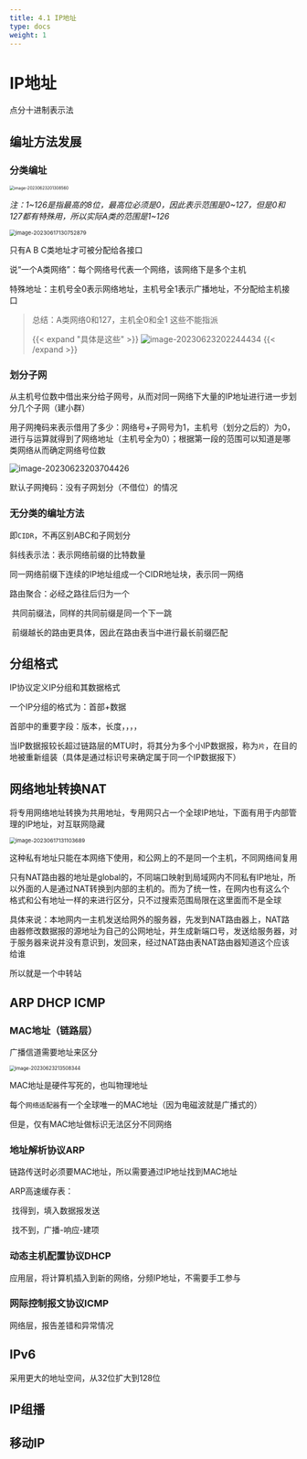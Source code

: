 ```yaml
---
title: 4.1 IP地址
type: docs
weight: 1
---
```


# IP地址

点分十进制表示法

## 编址方法发展

### 分类编址

<img src="https://cdn.jsdelivr.net/gh/zvictorliu/typoraPics@main/img/image-20230623201308560.png" alt="image-20230623201308560" style="zoom:50%;" />

*注：1~126是指最高的8位，最高位必须是0，因此表示范围是0~127，但是0和127都有特殊用，所以实际A类的范围是1~126*

<img src="https://cdn.jsdelivr.net/gh/zvictorliu/typoraPics@main/img/image-20230617130752879.png" alt="image-20230617130752879" style="zoom:67%;" />

只有A B C类地址才可被分配给各接口

说“一个A类网络”：每个网络号代表一个网络，该网络下是多个主机

特殊地址：主机号全0表示网络地址，主机号全1表示广播地址，不分配给主机接口

> 总结：A类网络0和127，主机全0和全1 这些不能指派
>
> {{< expand "具体是这些" >}}
> ![image-20230623202244434](https://cdn.jsdelivr.net/gh/zvictorliu/typoraPics@main/img/image-20230623202244434.png)
> {{< /expand >}}

### 划分子网

 从主机号位数中借出来分给子网号，从而对同一网络下大量的IP地址进行进一步划分几个子网（建小群） 

用子网掩码来表示借用了多少：网络号+子网号为1，主机号（划分之后的）为0，进行与运算就得到了网络地址（主机号全为0）；根据第一段的范围可以知道是哪类网络从而确定网络号位数

![image-20230623203704426](https://cdn.jsdelivr.net/gh/zvictorliu/typoraPics@main/img/image-20230623203704426.png)

默认子网掩码：没有子网划分（不借位）的情况

### 无分类的编址方法

即`CIDR`，不再区别ABC和子网划分

斜线表示法：表示网络前缀的比特数量

同一网络前缀下连续的IP地址组成一个CIDR地址块，表示同一网络

路由聚合：必经之路往后归为一个

​	共同前缀法，同样的共同前缀是同一个下一跳

​	前缀越长的路由更具体，因此在路由表当中进行最长前缀匹配

## 分组格式

IP协议定义IP分组和其数据格式

一个IP分组的格式为：首部+数据

首部中的重要字段：版本，长度，，，，

当IP数据报较长超过链路层的MTU时，将其分为多个小IP数据报，称为`片`，在目的地被重新组装（具体是通过标识号来确定属于同一个IP数据报下）

## 网络地址转换NAT

将专用网络地址转换为共用地址，专用网只占一个全球IP地址，下面有用于内部管理的IP地址，对互联网隐藏

<img src="https://cdn.jsdelivr.net/gh/zvictorliu/typoraPics@main/img/image-20230617131103689.png" alt="image-20230617131103689" style="zoom:67%;" />

这种私有地址只能在本网络下使用，和公网上的不是同一个主机，不同网络间复用

只有NAT路由器的地址是global的，不同端口映射到局域网内不同私有IP地址，所以外面的人是通过NAT转换到内部的主机的。而为了统一性，在网内也有这么个格式和公有地址一样的来进行区分，只不过搜索范围局限在这里面而不是全球

具体来说：本地网内一主机发送给网外的服务器，先发到NAT路由器上，NAT路由器修改数据报的源地址为自己的公网地址，并生成新端口号，发送给服务器，对于服务器来说并没有意识到，发回来，经过NAT路由表NAT路由器知道这个应该给谁

所以就是一个中转站

## ARP DHCP ICMP

### MAC地址（链路层）

广播信道需要地址来区分

<img src="https://cdn.jsdelivr.net/gh/zvictorliu/typoraPics@main/img/image-20230623213508344.png" alt="image-20230623213508344" style="zoom:60%;" />

MAC地址是硬件写死的，也叫物理地址

每个`网络适配器`有一个全球唯一的MAC地址（因为电磁波就是广播式的） 

但是，仅有MAC地址做标识无法区分不同网络

### 地址解析协议ARP

链路传送时必须要MAC地址，所以需要通过IP地址找到MAC地址

ARP高速缓存表：

​	找得到，填入数据报发送

​	找不到，广播-响应-建项

### 动态主机配置协议DHCP

应用层，将计算机插入到新的网络，分频IP地址，不需要手工参与

### 网际控制报文协议ICMP

网络层，报告差错和异常情况

## IPv6

采用更大的地址空间，从32位扩大到128位

## IP组播

## 移动IP

